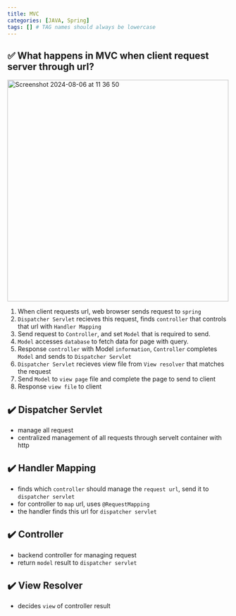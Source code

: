 ```yaml
---
title: MVC
categories: [JAVA, Spring]
tags: [] # TAG names should always be lowercase
---
```


## ✅ What happens in MVC when client request server through url?

<img width="502" alt="Screenshot 2024-08-06 at 11 36 50" src="https://github.com/user-attachments/assets/19bae240-3340-4495-a8ae-7fd211e46592">

1. When client requests url, web browser sends request to `spring` <br>
2. `Dispatcher Servlet` recieves this request, finds `controller` that controls that url with `Handler Mapping` <br>
3. Send request to `Controller`, and set `Model` that is required to send. <br>
4. `Model` accesses `database` to fetch data for page with query. <br>
5. Response `controller` with Model `information`, `Controller` completes `Model` and sends to `Dispatcher Servlet` <br>
6. `Dispatcher Servlet` recieves view file from `View resolver` that matches the request <br>
7. Send `Model` to `view page` file and complete the page to send to client <br>
8. Response `view file` to client <br>

## ✔️ Dispatcher Servlet

- manage all request
- centralized management of all requests through servelt container with http

## ✔️ Handler Mapping

- finds which `controller` should manage the `request url`, send it to `dispatcher servlet`
- for controller to `map` url, uses `@RequestMapping`
- the handler finds this url for `dispatcher servlet`

## ✔️ Controller

- backend controller for managing request
- return `model` result to `dispatcher servlet`

## ✔️ View Resolver

- decides `view` of controller result
